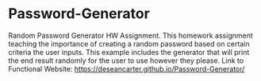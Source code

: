 # Password-Generator
Random Password Generator HW Assignment.
This homework assignment teaching the importance of creating a random password based on certain criteria the user inputs. This example includes the generator that will print the end result randomly for the user to use however they please. Link to Functional Website: https://deseancarter.github.io/Password-Generator/
